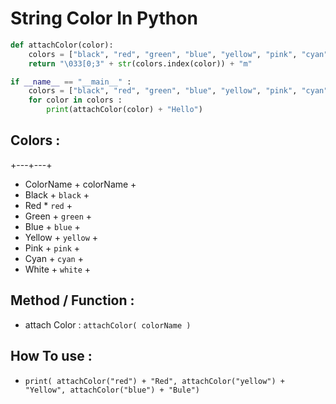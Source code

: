 # String Color In Python
```python
def attachColor(color):
    colors = ["black", "red", "green", "blue", "yellow", "pink", "cyan", "white", ]
    return "\033[0;3" + str(colors.index(color)) + "m"

if __name__ == "__main__" :
    colors = ["black", "red", "green", "blue", "yellow", "pink", "cyan", "white", ]
    for color in colors :
        print(attachColor(color) + "Hello")
```
## Colors :
+---+---+
+ ColorName + colorName +
+ Black + `black` +
+ Red * `red` +
+ Green + `green` +
+ Blue + `blue` +
+ Yellow + `yellow` +
+ Pink + `pink` +
+ Cyan + `cyan` +
+ White + `white` +

## Method / Function :
+ attach Color  : `attachColor( colorName )`

## How To use :
+ `print( attachColor("red") + "Red", attachColor("yellow") + "Yellow", attachColor("blue") + "Bule")`

